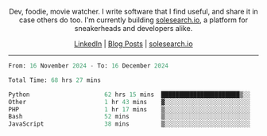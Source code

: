 <p align="center">Dev, foodie, movie watcher. I write software that I find useful, and share it in case others do too. I'm currently building <a href="https://solesearch.io">solesearch.io</a>, a platform for sneakerheads and developers alike.</p>
<p align="center">
  <a href="https://www.linkedin.com/in/peter-rauscher">LinkedIn</a>
  |
  <a href="https://dev.to/peterrauscher">Blog Posts</a>
  |
  <a href="https://solesearch.io">solesearch.io</a>
</p>
<hr/>
<!--START_SECTION:waka-->

```python
From: 16 November 2024 - To: 16 December 2024

Total Time: 68 hrs 27 mins

Python                     62 hrs 15 mins  ██████████████████████▒░░   88.69 %
Other                      1 hr 43 mins    ▓░░░░░░░░░░░░░░░░░░░░░░░░   02.46 %
PHP                        1 hr 17 mins    ▒░░░░░░░░░░░░░░░░░░░░░░░░   01.83 %
Bash                       52 mins         ▒░░░░░░░░░░░░░░░░░░░░░░░░   01.25 %
JavaScript                 38 mins         ▒░░░░░░░░░░░░░░░░░░░░░░░░   00.91 %
```

<!--END_SECTION:waka-->
